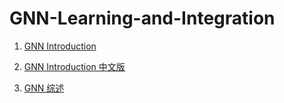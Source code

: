# GNN-Learning-and-Integration

1. [GNN Introduction](https://github.com/Billy1900/GNN-Learning-and-Integration/blob/master/Graph%20Neural%20Networks-A%20Review%20of%20Methods%20and%20Applications.pdf)

2. [GNN Introduction 中文版](https://github.com/Billy1900/GNN-Learning-and-Integration/blob/master/GNN_Review1.1.pdf)

3. [GNN 综述](https://zhuanlan.zhihu.com/p/76001080)
